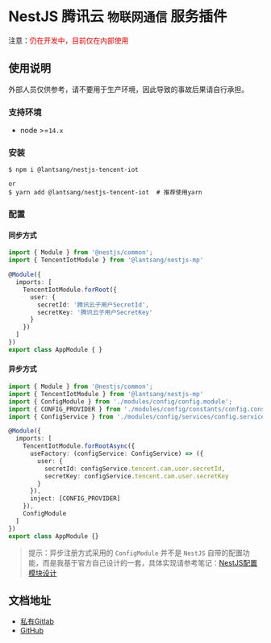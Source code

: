# NestJS 腾讯云 `物联网通信` 服务插件

注意：<font color="#dd0000">仍在开发中，目前仅在内部使用</font><br /> 

## 使用说明

外部人员仅供参考，请不要用于生产环境，因此导致的事故后果请自行承担。

### 支持环境

* node >=`14.x`

### 安装

``` shell
$ npm i @lantsang/nestjs-tencent-iot

or
$ yarn add @lantsang/nestjs-tencent-iot  # 推荐使用yarn
```

### 配置

#### 同步方式

``` typescript
import { Module } from '@nestjs/common';
import { TencentIotModule } from '@lantsang/nestjs-mp'

@Module({
  imports: [
    TencentIotModule.forRoot({
      user: {
        secretId: '腾讯云子用户SecretId',
        secretKey: '腾讯云子用户SecretKey'
      }
    })
  ]
})
export class AppModule { }
```

#### 异步方式

``` typescript
import { Module } from '@nestjs/common';
import { TencentIotModule } from '@lantsang/nestjs-mp'
import { ConfigModule } from './modules/config/config.module';
import { CONFIG_PROVIDER } from './modules/config/constants/config.constant';
import { ConfigService } from './modules/config/services/config.service';

@Module({
  imports: [
    TencentIotModule.forRootAsync({
      useFactory: (configService: ConfigService) => ({
        user: {
          secretId: configService.tencent.cam.user.secretId,
          secretKey: configService.tencent.cam.user.secretKey
        }
      }),
      inject: [CONFIG_PROVIDER]
    }),
    ConfigModule
  ]
})
export class AppModule {}
```

> 提示：异步注册方式采用的 `ConfigModule` 并不是 `NestJS` 自带的配置功能，而是我基于官方自己设计的一套，具体实现请参考笔记：[NestJS配置模块设计](https://github.com/IricBing/note/blob/master/NodeJS/NestJS/%E7%A8%8B%E5%BA%8F%E8%AE%BE%E8%AE%A1/%E9%85%8D%E7%BD%AE%E6%A8%A1%E5%9D%97%E8%AE%BE%E8%AE%A1/README.md)

## 文档地址

* [私有Gitlab](https://gitlab.lantsang.cn/nestjs-plugins/nestjs-tencent-iot/tree/master/docs)
* [GitHub](https://github.com/IricBing/nestjs-tencent-iot/tree/master/docs)
